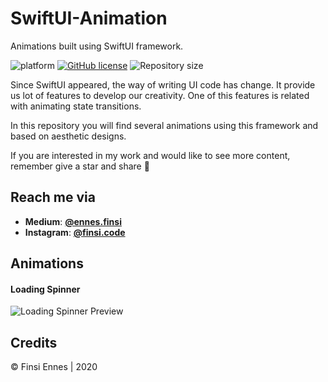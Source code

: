 # SwiftUI-Animation

Animations built using SwiftUI framework.

![platform](https://img.shields.io/badge/platform-iOS-black)
[![GitHub license](https://img.shields.io/badge/License-Apache2.0-blue.svg)](LICENSE)
![Repository size](https://img.shields.io/github/repo-size/KeatoonMask/SwiftUI-Animation)

Since SwiftUI appeared, the way of writing UI code has change. It provide us lot of features to develop our creativity. One of this features is related with animating state transitions. 

In this repository you will find several animations using this framework and based on aesthetic designs.

If you are interested in my work and would like to see more content, remember give a star and share 🙂

## Reach me via
* **Medium**:  [**@ennes.finsi**](https://medium.com/@ennes.finsi)
* **Instagram**:  [**@finsi.code**](https://www.instagram.com/finsi.code/)

## Animations

#### Loading Spinner
![Loading Spinner Preview](https://raw.githubusercontent.com/KeatoonMask/SwiftUI-Animation/master/SwiftUI-Animation/Resources/loadingSpinner.gif)

## Credits
© Finsi Ennes | 2020

